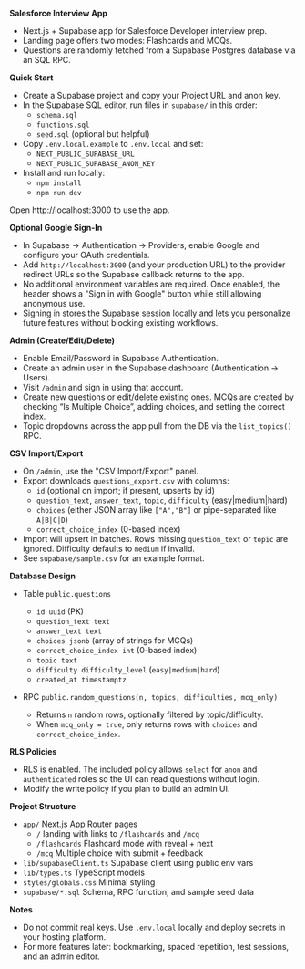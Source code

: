 **Salesforce Interview App**

- Next.js + Supabase app for Salesforce Developer interview prep.
- Landing page offers two modes: Flashcards and MCQs.
- Questions are randomly fetched from a Supabase Postgres database via an SQL RPC.

**Quick Start**

- Create a Supabase project and copy your Project URL and anon key.
- In the Supabase SQL editor, run files in `supabase/` in this order:
  - `schema.sql`
  - `functions.sql`
  - `seed.sql` (optional but helpful)
- Copy `.env.local.example` to `.env.local` and set:
  - `NEXT_PUBLIC_SUPABASE_URL`
  - `NEXT_PUBLIC_SUPABASE_ANON_KEY`
- Install and run locally:
  - `npm install`
  - `npm run dev`

Open http://localhost:3000 to use the app.

**Optional Google Sign-In**

- In Supabase → Authentication → Providers, enable Google and configure your OAuth credentials.
- Add `http://localhost:3000` (and your production URL) to the provider redirect URLs so the Supabase callback returns to the app.
- No additional environment variables are required. Once enabled, the header shows a "Sign in with Google" button while still allowing anonymous use.
- Signing in stores the Supabase session locally and lets you personalize future features without blocking existing workflows.

**Admin (Create/Edit/Delete)**

- Enable Email/Password in Supabase Authentication.
- Create an admin user in the Supabase dashboard (Authentication → Users).
- Visit `/admin` and sign in using that account.
- Create new questions or edit/delete existing ones. MCQs are created by checking “Is Multiple Choice”, adding choices, and setting the correct index.
- Topic dropdowns across the app pull from the DB via the `list_topics()` RPC.

**CSV Import/Export**

- On `/admin`, use the "CSV Import/Export" panel.
- Export downloads `questions_export.csv` with columns:
  - `id` (optional on import; if present, upserts by id)
  - `question_text`, `answer_text`, `topic`, `difficulty` (easy|medium|hard)
  - `choices` (either JSON array like `["A","B"]` or pipe-separated like `A|B|C|D`)
  - `correct_choice_index` (0-based index)
- Import will upsert in batches. Rows missing `question_text` or `topic` are ignored. Difficulty defaults to `medium` if invalid.
- See `supabase/sample.csv` for an example format.

**Database Design**

- Table `public.questions`
  - `id uuid` (PK)
  - `question_text text`
  - `answer_text text`
  - `choices jsonb` (array of strings for MCQs)
  - `correct_choice_index int` (0-based index)
  - `topic text`
  - `difficulty difficulty_level` (`easy|medium|hard`)
  - `created_at timestamptz`

- RPC `public.random_questions(n, topics, difficulties, mcq_only)`
  - Returns `n` random rows, optionally filtered by topic/difficulty.
  - When `mcq_only = true`, only returns rows with `choices` and `correct_choice_index`.

**RLS Policies**

- RLS is enabled. The included policy allows `select` for `anon` and `authenticated` roles so the UI can read questions without login.
- Modify the write policy if you plan to build an admin UI.

**Project Structure**

- `app/` Next.js App Router pages
  - `/` landing with links to `/flashcards` and `/mcq`
  - `/flashcards` Flashcard mode with reveal + next
  - `/mcq` Multiple choice with submit + feedback
- `lib/supabaseClient.ts` Supabase client using public env vars
- `lib/types.ts` TypeScript models
- `styles/globals.css` Minimal styling
- `supabase/*.sql` Schema, RPC function, and sample seed data

**Notes**

- Do not commit real keys. Use `.env.local` locally and deploy secrets in your hosting platform.
- For more features later: bookmarking, spaced repetition, test sessions, and an admin editor.
